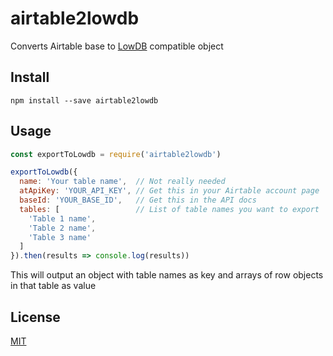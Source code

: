 # airtable2lowdb

Converts Airtable base to [LowDB](https://github.com/typicode/lowdb) compatible object

## Install

```
npm install --save airtable2lowdb
```

## Usage

```js
const exportToLowdb = require('airtable2lowdb')

exportToLowdb({
  name: 'Your table name',  // Not really needed
  atApiKey: 'YOUR_API_KEY', // Get this in your Airtable account page
  baseId: 'YOUR_BASE_ID',   // Get this in the API docs
  tables: [                 // List of table names you want to export
    'Table 1 name',
    'Table 2 name',
    'Table 3 name'
  ]
}).then(results => console.log(results))
```

This will output an object with table names as key and arrays of row objects in that table as value

## License

[MIT](https://poyu.mit-license.org/)
